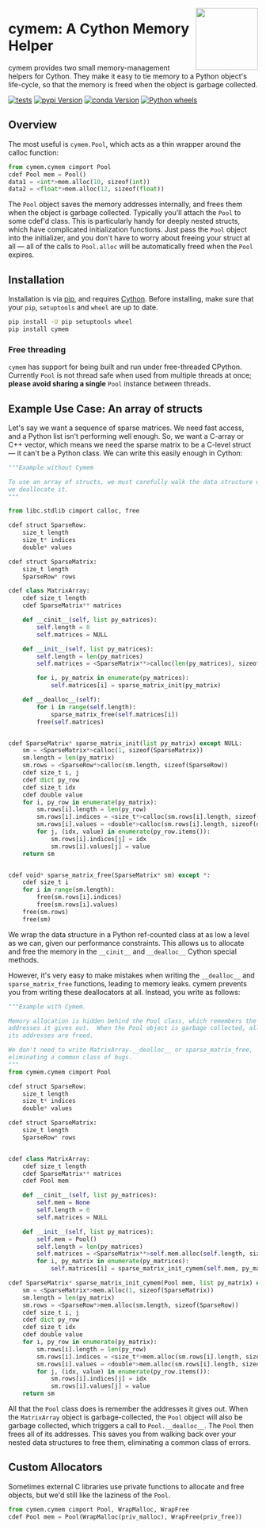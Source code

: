 <a href="https://explosion.ai"><img src="https://explosion.ai/assets/img/logo.svg" width="125" height="125" align="right" /></a>

# cymem: A Cython Memory Helper

cymem provides two small memory-management helpers for Cython. They make it easy
to tie memory to a Python object's life-cycle, so that the memory is freed when
the object is garbage collected.

[![tests](https://github.com/explosion/cymem/actions/workflows/tests.yml/badge.svg)](https://github.com/explosion/cymem/actions/workflows/tests.yml)
[![pypi Version](https://img.shields.io/pypi/v/cymem.svg?style=flat-square&logo=pypi&logoColor=white)](https://pypi.python.org/pypi/cymem)
[![conda Version](https://img.shields.io/conda/vn/conda-forge/cymem.svg?style=flat-square&logo=conda-forge&logoColor=white)](https://anaconda.org/conda-forge/cymem)
[![Python wheels](https://img.shields.io/badge/wheels-%E2%9C%93-4c1.svg?longCache=true&style=flat-square&logo=python&logoColor=white)](https://github.com/explosion/wheelwright/releases)

## Overview

The most useful is `cymem.Pool`, which acts as a thin wrapper around the calloc
function:

```python
from cymem.cymem cimport Pool
cdef Pool mem = Pool()
data1 = <int*>mem.alloc(10, sizeof(int))
data2 = <float*>mem.alloc(12, sizeof(float))
```

The `Pool` object saves the memory addresses internally, and frees them when the
object is garbage collected. Typically you'll attach the `Pool` to some cdef'd
class. This is particularly handy for deeply nested structs, which have
complicated initialization functions. Just pass the `Pool` object into the
initializer, and you don't have to worry about freeing your struct at all — all
of the calls to `Pool.alloc` will be automatically freed when the `Pool`
expires.

## Installation

Installation is via [pip](https://pypi.python.org/pypi/pip), and requires
[Cython](http://cython.org). Before installing, make sure that your `pip`,
`setuptools` and `wheel` are up to date.

```bash
pip install -U pip setuptools wheel
pip install cymem
```

### Free threading

`cymem` has support for being built and run under free-threaded CPython.
Currently `Pool` is not thread safe when used from multiple threads at once;
**please avoid sharing a single** `Pool` instance between threads.

## Example Use Case: An array of structs

Let's say we want a sequence of sparse matrices. We need fast access, and a
Python list isn't performing well enough. So, we want a C-array or C++ vector,
which means we need the sparse matrix to be a C-level struct — it can't be a
Python class. We can write this easily enough in Cython:

```python
"""Example without Cymem

To use an array of structs, we must carefully walk the data structure when
we deallocate it.
"""

from libc.stdlib cimport calloc, free

cdef struct SparseRow:
    size_t length
    size_t* indices
    double* values

cdef struct SparseMatrix:
    size_t length
    SparseRow* rows

cdef class MatrixArray:
    cdef size_t length
    cdef SparseMatrix** matrices

    def __cinit__(self, list py_matrices):
        self.length = 0
        self.matrices = NULL

    def __init__(self, list py_matrices):
        self.length = len(py_matrices)
        self.matrices = <SparseMatrix**>calloc(len(py_matrices), sizeof(SparseMatrix*))

        for i, py_matrix in enumerate(py_matrices):
            self.matrices[i] = sparse_matrix_init(py_matrix)

    def __dealloc__(self):
        for i in range(self.length):
            sparse_matrix_free(self.matrices[i])
        free(self.matrices)


cdef SparseMatrix* sparse_matrix_init(list py_matrix) except NULL:
    sm = <SparseMatrix*>calloc(1, sizeof(SparseMatrix))
    sm.length = len(py_matrix)
    sm.rows = <SparseRow*>calloc(sm.length, sizeof(SparseRow))
    cdef size_t i, j
    cdef dict py_row
    cdef size_t idx
    cdef double value
    for i, py_row in enumerate(py_matrix):
        sm.rows[i].length = len(py_row)
        sm.rows[i].indices = <size_t*>calloc(sm.rows[i].length, sizeof(size_t))
        sm.rows[i].values = <double*>calloc(sm.rows[i].length, sizeof(double))
        for j, (idx, value) in enumerate(py_row.items()):
            sm.rows[i].indices[j] = idx
            sm.rows[i].values[j] = value
    return sm


cdef void* sparse_matrix_free(SparseMatrix* sm) except *:
    cdef size_t i
    for i in range(sm.length):
        free(sm.rows[i].indices)
        free(sm.rows[i].values)
    free(sm.rows)
    free(sm)
```

We wrap the data structure in a Python ref-counted class at as low a level as we
can, given our performance constraints. This allows us to allocate and free the
memory in the `__cinit__` and `__dealloc__` Cython special methods.

However, it's very easy to make mistakes when writing the `__dealloc__` and
`sparse_matrix_free` functions, leading to memory leaks. cymem prevents you from
writing these deallocators at all. Instead, you write as follows:

```python
"""Example with Cymem.

Memory allocation is hidden behind the Pool class, which remembers the
addresses it gives out.  When the Pool object is garbage collected, all of
its addresses are freed.

We don't need to write MatrixArray.__dealloc__ or sparse_matrix_free,
eliminating a common class of bugs.
"""
from cymem.cymem cimport Pool

cdef struct SparseRow:
    size_t length
    size_t* indices
    double* values

cdef struct SparseMatrix:
    size_t length
    SparseRow* rows


cdef class MatrixArray:
    cdef size_t length
    cdef SparseMatrix** matrices
    cdef Pool mem

    def __cinit__(self, list py_matrices):
        self.mem = None
        self.length = 0
        self.matrices = NULL

    def __init__(self, list py_matrices):
        self.mem = Pool()
        self.length = len(py_matrices)
        self.matrices = <SparseMatrix**>self.mem.alloc(self.length, sizeof(SparseMatrix*))
        for i, py_matrix in enumerate(py_matrices):
            self.matrices[i] = sparse_matrix_init_cymem(self.mem, py_matrix)

cdef SparseMatrix* sparse_matrix_init_cymem(Pool mem, list py_matrix) except NULL:
    sm = <SparseMatrix*>mem.alloc(1, sizeof(SparseMatrix))
    sm.length = len(py_matrix)
    sm.rows = <SparseRow*>mem.alloc(sm.length, sizeof(SparseRow))
    cdef size_t i, j
    cdef dict py_row
    cdef size_t idx
    cdef double value
    for i, py_row in enumerate(py_matrix):
        sm.rows[i].length = len(py_row)
        sm.rows[i].indices = <size_t*>mem.alloc(sm.rows[i].length, sizeof(size_t))
        sm.rows[i].values = <double*>mem.alloc(sm.rows[i].length, sizeof(double))
        for j, (idx, value) in enumerate(py_row.items()):
            sm.rows[i].indices[j] = idx
            sm.rows[i].values[j] = value
    return sm
```

All that the `Pool` class does is remember the addresses it gives out. When the
`MatrixArray` object is garbage-collected, the `Pool` object will also be
garbage collected, which triggers a call to `Pool.__dealloc__`. The `Pool` then
frees all of its addresses. This saves you from walking back over your nested
data structures to free them, eliminating a common class of errors.

## Custom Allocators

Sometimes external C libraries use private functions to allocate and free
objects, but we'd still like the laziness of the `Pool`.

```python
from cymem.cymem cimport Pool, WrapMalloc, WrapFree
cdef Pool mem = Pool(WrapMalloc(priv_malloc), WrapFree(priv_free))
```
